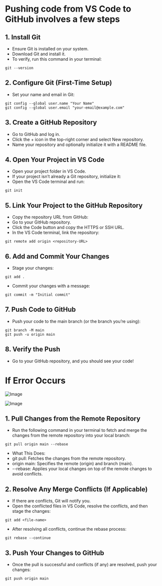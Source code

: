 # Pushing code from VS Code to GitHub involves a few steps
## 1. Install Git
* Ensure Git is installed on your system.
* Download Git and install it.
* To verify, run this command in your terminal:
```
git --version
```
## 2. Configure Git (First-Time Setup)
* Set your name and email in Git:
```
git config --global user.name "Your Name"
git config --global user.email "your-email@example.com"
```
## 3. Create a GitHub Repository
* Go to GitHub and log in.
* Click the + icon in the top-right corner and select New repository.
* Name your repository and optionally initialize it with a README file.
## 4. Open Your Project in VS Code
* Open your project folder in VS Code.
* If your project isn’t already a Git repository, initialize it:
* Open the VS Code terminal and run:
```
git init
```
## 5. Link Your Project to the GitHub Repository
* Copy the repository URL from GitHub:
* Go to your GitHub repository.
* Click the Code button and copy the HTTPS or SSH URL.
* In the VS Code terminal, link the repository:
```
git remote add origin <repository-URL>
```
## 6. Add and Commit Your Changes
* Stage your changes:
```
git add .
```
* Commit your changes with a message:
```
git commit -m "Initial commit"
```
## 7. Push Code to GitHub
* Push your code to the main branch (or the branch you’re using):
```
git branch -M main
git push -u origin main
```
## 8. Verify the Push
* Go to your GitHub repository, and you should see your code!

# If Error Occurs
![Image](https://github.com/user-attachments/assets/607d06e0-113b-4892-a497-0a38cbdf29d4)

![Image](https://github.com/user-attachments/assets/d0e7ca72-6f0d-4f7e-96c2-946d1bd8d6ae)
## 1. Pull Changes from the Remote Repository
* Run the following command in your terminal to fetch and merge the changes from the remote repository into your local branch:

```
git pull origin main --rebase
```
* What This Does:
* git pull: Fetches the changes from the remote repository.
* origin main: Specifies the remote (origin) and branch (main).
* --rebase: Applies your local changes on top of the remote changes to avoid conflicts.
## 2. Resolve Any Merge Conflicts (If Applicable)
* If there are conflicts, Git will notify you.
* Open the conflicted files in VS Code, resolve the conflicts, and then stage the changes:
```
git add <file-name>
```
* After resolving all conflicts, continue the rebase process:
```
git rebase --continue
```
## 3. Push Your Changes to GitHub
* Once the pull is successful and conflicts (if any) are resolved, push your changes:

```
git push origin main
```
